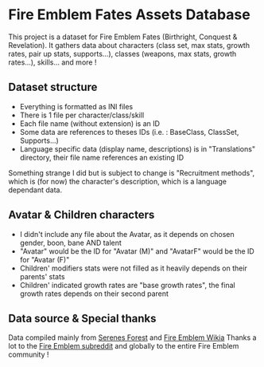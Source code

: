 # Fire Emblem Fates Assets Database

This project is a dataset for Fire Emblem Fates (Birthright, Conquest & Revelation). It gathers data about characters (class set, max stats, growth rates, pair up stats, supports...), classes (weapons, max stats, growth rates...), skills... and more !

## Dataset structure

- Everything is formatted as INI files 
- There is 1 file per character/class/skill
- Each file name (without extension) is an ID
- Some data are references to theses IDs (i.e. : BaseClass, ClassSet, Supports...)
- Language specific data (display name, descriptions) is in "Translations" directory, their file name references an existing ID

Something strange I did but is subject to change is "Recruitment methods", which is (for now) the character's description, which is a language dependant data.

## Avatar & Children characters

- I didn't include any file about the Avatar, as it depends on chosen gender, boon, bane AND talent
- "Avatar" would be the ID for "Avatar (M)" and "AvatarF" would be the ID for "Avatar (F)"
- Children' modifiers stats were not filled as it heavily depends on their parents' stats
- Children' indicated growth rates are "base growth rates", the final growth rates depends on their second parent

## Data source & Special thanks

Data compiled mainly from [Serenes Forest](http://serenesforest.net) and [Fire Emblem Wikia](http://fireemblem.wikia.com)
Thanks a lot to the [Fire Emblem subreddit](https://www.reddit.com/r/fireemblem/) and globally to the entire Fire Emblem community !
